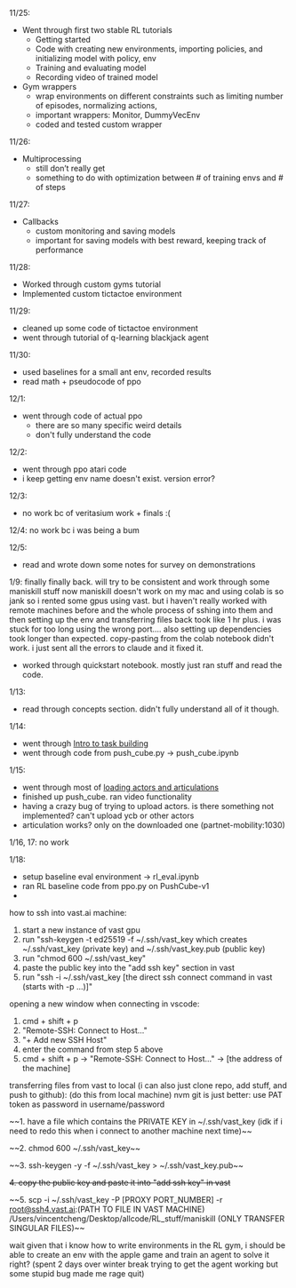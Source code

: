 11/25:
- Went through first two stable RL tutorials 
   - Getting started
   - Code with creating new environments, importing policies, and initializing model with policy, env
   - Training and evaluating model
   - Recording video of trained model
- Gym wrappers
   - wrap environments on different constraints such as limiting number of episodes, normalizing actions, 
   - important wrappers: Monitor, DummyVecEnv
   - coded and tested custom wrapper

11/26:
- Multiprocessing
   - still don’t really get
   - something to do with optimization between # of training envs and # of steps

11/27:
   - Callbacks
      - custom monitoring and saving models
      - important for saving models with best reward, keeping track of performance

11/28:
   - Worked through custom gyms tutorial
   - Implemented custom tictactoe environment

11/29:
   - cleaned up some code of tictactoe environment
   - went through tutorial of q-learning blackjack agent

11/30:
   - used baselines for a small ant env, recorded results
   - read math + pseudocode of ppo


12/1:
   - went through code of actual ppo 
      - there are so many specific weird details
      - don't fully understand the code

12/2:
   - went through ppo atari code
   - i keep getting env name doesn't exist. version error?

12/3:
   - no work bc of veritasium work + finals :(

12/4: no work bc i was being a bum 

12/5: 
- read and wrote down some notes for survey on demonstrations


1/9:
finally finally back. will try to be consistent and work through some maniskill stuff now
maniskill doesn't work on my mac and using colab is so jank so i rented some gpus using vast.
but i haven't really worked with remote machines before and the whole process of sshing into them and then setting up the env and transferring files back took like 1 hr plus.
i was stuck for too long using the wrong port....
also setting up dependencies took longer than expected. 
copy-pasting from the colab notebook didn't work.
i just sent all the errors to claude and it fixed it.

- worked through quickstart notebook. mostly just ran stuff and read the code.


1/13:
- read through concepts section. didn't fully understand all of it though.


1/14:
- went through [Intro to task building](https://maniskill.readthedocs.io/en/latest/user_guide/tutorials/custom_tasks/intro.html)
- went through code from push_cube.py -> push_cube.ipynb

1/15:
- went through most of [loading actors and articulations](https://maniskill.readthedocs.io/en/latest/user_guide/tutorials/custom_tasks/loading_objects.html)
- finished up push_cube. ran video functionality
- having a crazy bug of trying to upload actors. 
is there something not implemented? can't upload ycb or other actors
- articulation works? only on the downloaded one (partnet-mobility:1030)

1/16, 17: no work 


1/18:
- setup baseline eval environment -> rl_eval.ipynb
- ran RL baseline code from ppo.py on PushCube-v1
- 







how to ssh into vast.ai machine:
1. start a new instance of vast gpu
2. run "ssh-keygen -t ed25519 -f ~/.ssh/vast_key which creates 
~/.ssh/vast_key (private key) and ~/.ssh/vast_key.pub (public key)
3. run "chmod 600 ~/.ssh/vast_key"
4. paste the public key into the "add ssh key" section in vast
5. run "ssh -i ~/.ssh/vast_key [the direct ssh connect command in vast (starts with -p ...)]"

opening a new window when connecting in vscode:
1. cmd + shift + p 
2. "Remote-SSH: Connect to Host..."
3. "+ Add new SSH Host"
4. enter the command from step 5 above
5. cmd + shift + p -> "Remote-SSH: Connect to Host..." -> [the address of the machine]


transferring files from vast to local (i can also just clone repo, add stuff, and push to github):
(do this from local machine)
nvm git is just better: use PAT token as password in username/password 

~~1. have a file which contains the PRIVATE KEY in ~/.ssh/vast_key
(idk if i need to redo this when i connect to another machine next time)~~

~~2. chmod 600 ~/.ssh/vast_key~~

~~3. ssh-keygen -y -f ~/.ssh/vast_key > ~/.ssh/vast_key.pub~~

~~4. copy the public key and paste it into "add ssh key" in vast~~

~~5. scp -i ~/.ssh/vast_key -P [PROXY PORT_NUMBER] -r root@ssh4.vast.ai:(PATH TO FILE IN VAST MACHINE) /Users/vincentcheng/Desktop/allcode/RL_stuff/maniskill (ONLY TRANSFER SINGULAR FILES)~~




wait given that i know how to write environments in the RL gym, i should be able to create 
an env with the apple game and train an agent to solve it right?
(spent 2 days over winter break trying to get the agent working but some stupid bug made me rage quit)